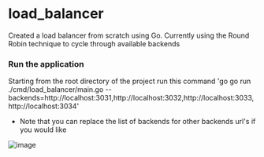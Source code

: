 # load_balancer
Created a load balancer from scratch using Go. Currently using the Round Robin technique to cycle through available backends

### Run the application
Starting from the root directory of the project run this command 'go go run ./cmd/load_balancer/main.go --backends=http://localhost:3031,http://localhost:3032,http://localhost:3033,http://localhost:3034'

- Note that you can replace the list of backends for other backends url's if you would like

![image](https://user-images.githubusercontent.com/67729558/213898780-933a924e-1202-4469-ac66-388e1d4c1f3e.png)

